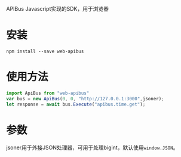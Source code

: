 APIBus Javascript实现的SDK，用于浏览器

# 安装

```shell
npm install --save web-apibus
```

# 使用方法

```javascript
import ApiBus from "web-apibus"
var bus = new ApiBus(0, 0, "http://127.0.0.1:3000",jsoner);
let response = await bus.Execute("apibus.time.get");
```

# 参数

jsoner用于外接JSON处理器，可用于处理bigint，默认使用```window.JSON```。